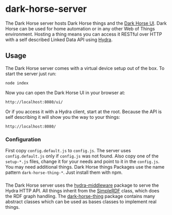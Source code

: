 # dark-horse-server

The Dark Horse server hosts Dark Horse things and the [Dark Horse UI](https://github.com/bergos/dark-horse-ui).
Dark Horse can be used for home automation or in any other Web of Things environment.
Hosting a thing means you can access it RESTful over HTTP with a self described Linked Data API using [Hydra](http://www.hydra-cg.com/).

## Usage

The Dark Horse server comes with a virtual device setup out of the box.
To start the server just run:

    node index

Now you can open the Dark Horse UI in your browser at:

    http://localhost:8080/ui/

Or if you access it with a Hydra client, start at the root.
Because the API is self describing it will show you the way to your things:

    http://localhost:8080/

### Configuration

First copy `config.default.js` to `config.js`.
The server uses `config.default.js` only if `config.js` was not found.
Also copy one of the `setup-*.js` files, change it for your needs and point to it in the `config.js`.
You may need additional things.
Dark Horse things Packages use the name pattern `dark-horse-thing-*`.
Just install them with npm.

###

The Dark Horse server uses the [hydra-middleware](https://github.com/bergos/hydra-middleware) package to serve the Hydra HTTP API.
All things inherit from the [SimpleRDF](https://github.com/simplerdf/simplerdf) class, which does the RDF graph handling.
The [dark-horse-thing](https://github.com/bergos/dark-horse-thing) package contains many abstract classes which can be used as bases classes to implement real things.
